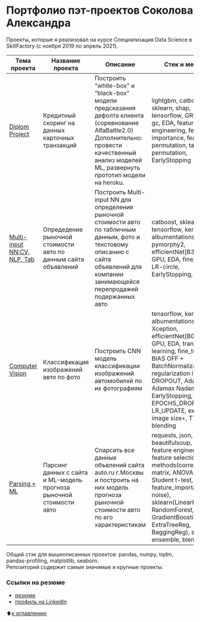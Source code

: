 # Портфолио пэт-проектов Соколова Александра

Проекты, которые я реализовал на курсе Специализация Data Science в SkillFactory (с ноября 2019 по апрель 2021).  
  
| Тема проекта | Название проекта | Описание | Стек и методы |
| --- | --- | --- | --- |
| [Diplom Project](https://github.com/alex-sokolov2011/skillfactory_rds/tree/master/diplom) | Кредитный скоринг на данных карточных транзакций | Построить "white-box" и "black-box" модели предсказания дефолта клиента (соревнование AlfaBattle2.0) Дополнительно: провести качественный анализ моделей ML, развернуть прототип модели на heroku. | lightgbm, catboost, sklearn, shap, tensorflow, GRU, GPU, gc, EDA, feature engineering, feature importance, feature permutation, target permutation, EarlyStopping |  
| [Multi-input NN:CV, NLP, Tab](https://github.com/alex-sokolov2011/skillfactory_rds/tree/master/module_8) | Опредедение рыночной стоимости авто по данным сайта объявлений | Построить Multi-input NN для определения рыночной стоимости авто по табличным данным, фото и текстовому описанию с сайта объявлений для компании занимающейся перепродажей подержанных авто | catboost, sklearn, tensorflow, keras, albumentations, nltk, pymorphy2, efficientNet[B3,B4,B6], GPU, EDA, fine_tuning, LR-circle, EarlyStopping, blending |  
| [Computer Vision](https://github.com/alex-sokolov2011/skillfactory_rds/tree/master/module_7) | Классификация изображений авто по фото | Построить CNN модель классификации изображений автомобилей по их фотографиям | tensorflow, keras, albumentations, Xception, efficientNet[B0,B3], GPU, EDA, transfer learning, fine_tuning, BIAS OFF + BatchNormalization, regularization l2 + DROPOUT, Adam, Adamax Nadam, EarlyStopping, EPOCHS_DROP, LR_UPDATE, extra fit on image size+, TTA, blending |  
| [Parsing + ML](https://github.com/alex-sokolov2011/skillfactory_rds/tree/master/module_6) | Парсинг данных с сайта и ML-модель прогноза рыночной стоимости авто | Спарсить все данные объвлений сайта auto.ru г.Москвы и построить на них модель прогноза рыночной стоимости авто по его характеристикам | requests, json, beautifulsoup, EDA, feature engineering, feature selection methods(correlation matrix, ANOVA F test, Student t-test, feature_importances_RF, noise), sklearn(LinearReg, RandomForest, GradientBoostingReg, ExtraTreeReg, BaggingReg), stacking ensemble, blending |  

Общий стэк для вышеописанных проектов: pandas, numpy, tqdm, pandas-profiling, matplotlib, seaborn.  
Репозиторий содержит самые значимые и крупные проекты.  

### Ссылки на резюме  
- [резюме](https://github.com/alex-sokolov2011/diplomas_and_certificates/blob/main/CV_DataScientist_Sokolov_2022.pdf)  
- [профиль на LinkedIn](https://www.linkedin.com/in/sokaa2011/)  

:arrow_up:[к оглавлению](https://github.com/alex-sokolov2011/skillfactory_rds/blob/master/README.md#Оглавление)


